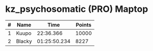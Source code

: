 # kz_psychosomatic (PRO) Maptop

|  # | Name | Time | Points |
|-------------- | -------------- | -------------- | -------------- | 
| 1 | Kuupo | 22:36.366 | 10000 | 
| 2 | Blacky | 01:25:50.234 | 8227 | 

